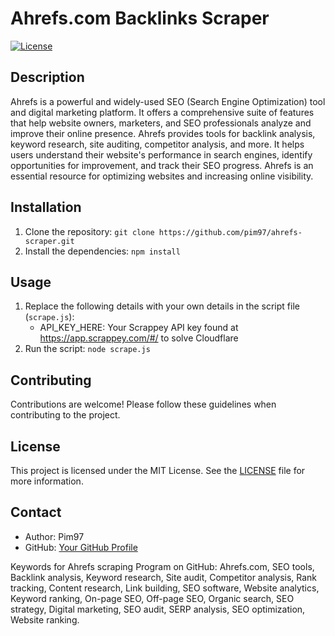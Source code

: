 # Ahrefs.com Backlinks Scraper

[![License](https://img.shields.io/badge/license-MIT-blue.svg)](LICENSE)

## Description

Ahrefs is a powerful and widely-used SEO (Search Engine Optimization) tool and digital marketing platform. It offers a comprehensive suite of features that help website owners, marketers, and SEO professionals analyze and improve their online presence. Ahrefs provides tools for backlink analysis, keyword research, site auditing, competitor analysis, and more. It helps users understand their website's performance in search engines, identify opportunities for improvement, and track their SEO progress. Ahrefs is an essential resource for optimizing websites and increasing online visibility.

## Installation

1. Clone the repository: `git clone https://github.com/pim97/ahrefs-scraper.git`
2. Install the dependencies: `npm install`

## Usage

1. Replace the following details with your own details in the script file (`scrape.js`):
   - API_KEY_HERE: Your Scrappey API key found at https://app.scrappey.com/#/ to solve Cloudflare
2. Run the script: `node scrape.js`

## Contributing

Contributions are welcome! Please follow these guidelines when contributing to the project.

## License

This project is licensed under the MIT License. See the [LICENSE](LICENSE) file for more information.

## Contact

- Author: Pim97
- GitHub: [Your GitHub Profile](https://github.com/pim97/)

Keywords for Ahrefs scraping Program on GitHub:
Ahrefs.com, SEO tools, Backlink analysis, Keyword research, Site audit, Competitor analysis, Rank tracking, Content research, Link building, SEO software, Website analytics, Keyword ranking, On-page SEO, Off-page SEO, Organic search, SEO strategy, Digital marketing, SEO audit, SERP analysis, SEO optimization, Website ranking.
